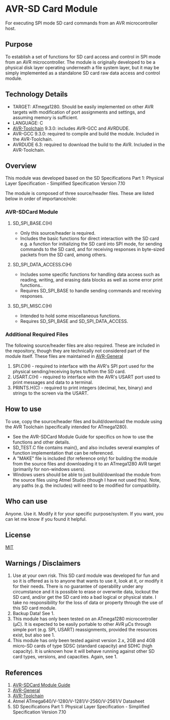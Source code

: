 # AVR-SD Card Module
For executing SPI mode SD card commands from an AVR microcontroller host.


## Purpose
To establish a set of functions for SD card access and control in SPI mode from an AVR microcontroller. The module is originally developed to be a physical disk layer operating underneath a file system layer, but it may be simply implemented as a standalone SD card raw data access and control module.


## Technology Details
* TARGET: ATmega1280.  Should be easily implemented on other AVR targets with modification of port assignments and settings, and assuming memory is sufficient.
* LANGUAGE: C
* [AVR-Toolchain](https://github.com/osx-cross/homebrew-avr) 9.3.0: includes AVR-GCC and AVRDUDE. 
* AVR-GCC 9.3.0: required to compile and build the module. Included in the AVR-Toolchain.
* AVRDUDE 6.3: required to download the build to the AVR. Included in the AVR-Toolchain.


## Overview
This module was developed based on the SD Specifications Part 1: Physical Layer Specification - Simplified Specification Version 7.10

The module is composed of three source/header files.  These are listed below in order of importance/role:

### AVR-SDCard Module
1) SD_SPI_BASE.C(H)
    * Only this source/header is required.
    * Includes the basic functions for direct interaction with the SD card e.g. a function for initializing the SD card into SPI mode, for sending commands to the SD card, and for receiving responses in byte-sized packets from the SD card, among others.

2) SD_SPI_DATA_ACCESS.C(H)
    * Includes some specific functions for handling data access such as reading, writing, and erasing data blocks as well as some error print functions.. 
    * Requires SD_SPI_BASE to handle sending commands and receiving responses.

3) SD_SPI_MISC.C(H)
    * Intended to hold some miscellaneous functions. 
    * Requires SD_SPI_BASE and SD_SPI_DATA_ACCESS.


### Additional Required Files
The following source/header files are also required.  These are included in the repository, though they are technically not considered part of the module itself.  These files are maintained in [AVR-General](https://github.com/Jsfain/AVR-General.git)

1) SPI.C(H) - required to interface with the AVR's SPI port used for the physical sending/receiving bytes to/from the SD card.
2) USART.C(H) - required to interface with the AVR's USART port used to print messages and data to a terminal.
3) PRINTS.H(C) - required to print integers (decimal, hex, binary) and strings to the screen via the USART.


## How to use
To use, copy the source/header files and build/download the module using the AVR Toolchain (specifically intended for ATmega1280).  
 * See the AVR-SDCard Module Guide for specifics on how to use the functions and other details.
 * SD_TEST.C file contains main(), and also includes several examples of function implementation that can be referenced.
 * A "MAKE" file is included (for reference only) for building the module from the source files and downloading it to an ATmega1280 AVR target (primarily for non-windows users).
 * Windows users should be able to just build/download the module from the source files using Atmel Studio (though I have not used this). Note, any paths (e.g. the includes) will need to be modified for compatibility.


## Who can use
Anyone. Use it. Modify it for your specific purpose/system. If you want, you can let me know if you found it helpful.


## License
[MIT](https://github.com/Jsfain/AVR-SDCard/blob/master/LICENSE)


## Warnings / Disclaimers
1.    Use at your own risk. This SD card module was developed for fun and so it is offered as is to anyone that wants to use it, look at it, or modify it for their needs. There is no guarantee of operability under any circumstance and it is possible to erase or overwrite data, lockout the SD card, and/or get the SD card into a bad logical or physical state. I take no responsibility for the loss of data or property through the use of this SD card module.
2.    Backup Data! See 1.
3.    This module has only been tested on an ATmega1280 microcontroller (µC). It is expected to be easily portable to other AVR µCs through simple port (e.g. SPI, USART) reassignments, provided the resources exist, but also see 1. 
4.    This module has only been tested against version 2.x, 2GB and 4GB micro-SD cards of type SDSC (standard capacity) and SDHC (high capacity). It is unknown how it will behave running against other SD card types, versions, and capacities. Again, see 1.


## References
1. [AVR-SDCard Module Guide](https://github.com/Jsfain/AVR-SDCard/blob/master/AVR-SD%20Card%20Instruction%20Guide.pdf) 
2. [AVR-General](https://github.com/Jsfain/AVR-General.git)
3. [AVR-Toolchain](https://github.com/osx-cross/homebrew-avr)
3. Atmel ATmega640/V-1280/V-1281/V-2560/V-2561/V Datasheet
4. SD Specifications Part 1: Physical Layer Specification - Simplified Specification Version 7.10   
